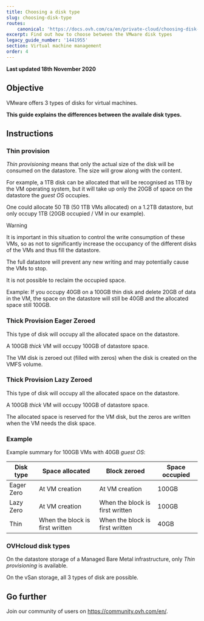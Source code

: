 ```yaml
---
title: Choosing a disk type
slug: choosing-disk-type
routes:
    canonical: 'https://docs.ovh.com/ca/en/private-cloud/choosing-disk-type/'
excerpt: Find out how to choose between the VMware disk types
legacy_guide_number: '1441955'
section: Virtual machine management
order: 4
---
```


**Last updated 18th November 2020**

## Objective

VMware offers 3 types of disks for virtual machines.

**This guide explains the differences between the availale disk types.**

## Instructions

### Thin provision

*Thin provisioning* means that only the actual size of the disk will be consumed on the datastore. The size will grow along with the content.

For example, a 1TB disk can be allocated that will be recognised as 1TB by the VM operating system, but it will take up only the 20GB of space on the datastore the *guest OS* occupies.

One could allocate 50 TB (50 1TB VMs allocated) on a 1.2TB datastore, but only occupy 1TB (20GB occupied / VM in our example).

> [!warning]
>It is important in this situation to control the write consumption of these VMs, so as not to significantly increase the occupancy of the different disks of the VMs and thus fill the datastore.
> 
>The full datastore will prevent any new writing and may potentially cause the VMs to stop.
>

It is not possible to reclaim the occupied space.

Example: If you occupy 40GB on a 100GB thin disk and delete 20GB of data in the VM, the space on the datastore will still be 40GB and the allocated space still 100GB.


### Thick Provision Eager Zeroed

This type of disk will occupy all the allocated space on the datastore.

A 100GB *thick* VM will occupy 100GB of datastore space.

The VM disk is zeroed out (filled with zeros) when the disk is created on the VMFS volume.

### Thick Provision Lazy Zeroed

This type of disk will occupy all the allocated space on the datastore.

A 100GB *thick* VM will occupy 100GB of datastore space.

The allocated space is reserved for the VM disk, but the zeros are written when the VM needs the disk space.

### Example

Example summary for 100GB VMs with 40GB *guest OS*:


|Disk type|Space allocated|Block zeroed|Space occupied|
|---|---|---|---|
|Eager Zero|At VM creation|At VM creation|100GB|
|Lazy Zero|At VM creation|When the block is first written|100GB|
|Thin|When the block is first written|When the block is first written|40GB|

### OVHcloud disk types

On the datastore storage of a Managed Bare Metal infrastructure, only *Thin provisioning* is available.

On the vSan storage, all 3 types of disk are possible.

## Go further

Join our community of users on <https://community.ovh.com/en/>.
